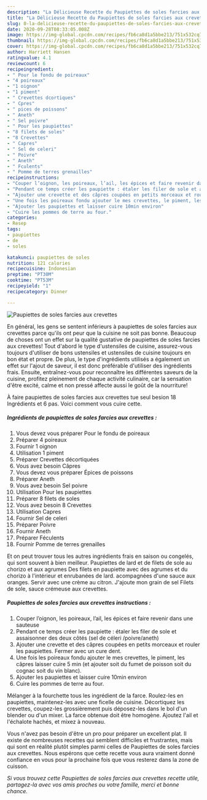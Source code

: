 ```yaml
---
description: "La Délicieuse Recette du Paupiettes de soles farcies aux crevettes"
title: "La Délicieuse Recette du Paupiettes de soles farcies aux crevettes"
slug: 0-la-delicieuse-recette-du-paupiettes-de-soles-farcies-aux-crevettes
date: 2020-09-28T08:33:05.008Z
image: https://img-global.cpcdn.com/recipes/fb6ca8d1a5bbe213/751x532cq70/paupiettes-de-soles-farcies-aux-crevettes-photo-principale-de-la-recette.jpg
thumbnail: https://img-global.cpcdn.com/recipes/fb6ca8d1a5bbe213/751x532cq70/paupiettes-de-soles-farcies-aux-crevettes-photo-principale-de-la-recette.jpg
cover: https://img-global.cpcdn.com/recipes/fb6ca8d1a5bbe213/751x532cq70/paupiettes-de-soles-farcies-aux-crevettes-photo-principale-de-la-recette.jpg
author: Harriett Hansen
ratingvalue: 4.1
reviewcount: 6
recipeingredient:
- " Pour le fondu de poireaux"
- "4 poireaux"
- "1 oignon"
- "1 piment"
- " Crevettes dcortiques"
- " Cpres"
- " pices de poissons"
- " Aneth"
- " Sel poivre"
- " Pour les paupiettes"
- "8 filets de soles"
- "8 Crevettes"
- " Capres"
- " Sel de celeri"
- " Poivre"
- " Aneth"
- " Fculents"
- " Pomme de terres grenailles"
recipeinstructions:
- "Couper l’oignon, les poireaux, l’ail, les épices et faire revenir dans une sauteuse"
- "Pendant ce temps créer les paupiette : étaler les filer de sole et assaisonner des deux côtés (sel de céleri /poivre/aneth)"
- "Ajouter une crevette et des câpres coupées en petits morceaux et rouler les paupiettes. Fermer avec un cure dent."
- "Une fois les poireaux fondu ajouter le mes crevettes, le piment, les câpres laisser cuire 5 min (et ajouter soit du fumet de poisson soit du cognac soit du vin blanc)."
- "Ajouter les paupiettes et laisser cuire 10min environ"
- "Cuire les pommes de terre au four."
categories:
- Resep
tags:
- paupiettes
- de
- soles

katakunci: paupiettes de soles 
nutrition: 121 calories
recipecuisine: Indonesian
preptime: "PT30M"
cooktime: "PT53M"
recipeyield: "1"
recipecategory: Dinner

---
```



![Paupiettes de soles farcies aux crevettes](https://img-global.cpcdn.com/recipes/fb6ca8d1a5bbe213/751x532cq70/paupiettes-de-soles-farcies-aux-crevettes-photo-principale-de-la-recette.jpg)

En général, les gens se sentent inférieurs à paupiettes de soles farcies aux crevettes parce qu'ils ont peur que la cuisine ne soit pas bonne. Beaucoup de choses ont un effet sur la qualité gustative de paupiettes de soles farcies aux crevettes! Tout d'abord le type d'ustensiles de cuisine, assurez-vous toujours d'utiliser de bons ustensiles et ustensiles de cuisine toujours en bon état et propre. De plus, le type d'ingrédients utilisés a également un effet sur l'ajout de saveur, il est donc préférable d'utiliser des ingrédients frais. Ensuite, entraînez-vous pour reconnaître les différentes saveurs de la cuisine, profitez pleinement de chaque activité culinaire, car la sensation d'être excité, calme et non pressé affecte aussi le goût de la nourriture!

<!--inarticleads1-->

À faire paupiettes de soles farcies aux crevettes tue seul besion 18 Ingrédients et 6 pas. Voici comment vous cuire cette.

##### Ingrédients de paupiettes de soles farcies aux crevettes :

1. Vous devez vous préparer  Pour le fondu de poireaux
1. Préparer 4 poireaux
1. Fournir 1 oignon
1. Utilisation 1 piment
1. Préparer  Crevettes décortiquées
1. Vous avez besoin  Câpres
1. Vous devez vous préparer  Épices de poissons
1. Préparer  Aneth
1. Vous avez besoin  Sel poivre
1. Utilisation  Pour les paupiettes
1. Préparer 8 filets de soles
1. Vous avez besoin 8 Crevettes
1. Utilisation  Capres
1. Fournir  Sel de celeri
1. Préparer  Poivre
1. Fournir  Aneth
1. Préparer  Féculents
1. Fournir  Pomme de terres grenailles


Et on peut trouver tous les autres ingrédients frais en saison ou congelés, qui sont souvent à bien meilleur. Paupiettes de lard et de filets de sole au chorizo et aux agrumes Des filets en paupiette avec des agrumes et du chorizo à l&#39;intérieur et enrubanées de lard. acompagnées d&#39;une sauce aux oranges. Servir avec une crème au citron. J&#39;ajoute mon grain de sel Filets de sole, sauce crémeuse aux crevettes. 

<!--inarticleads2-->

##### Paupiettes de soles farcies aux crevettes instructions :

1. Couper l’oignon, les poireaux, l’ail, les épices et faire revenir dans une sauteuse
1. Pendant ce temps créer les paupiette : étaler les filer de sole et assaisonner des deux côtés (sel de céleri /poivre/aneth)
1. Ajouter une crevette et des câpres coupées en petits morceaux et rouler les paupiettes. Fermer avec un cure dent.
1. Une fois les poireaux fondu ajouter le mes crevettes, le piment, les câpres laisser cuire 5 min (et ajouter soit du fumet de poisson soit du cognac soit du vin blanc).
1. Ajouter les paupiettes et laisser cuire 10min environ
1. Cuire les pommes de terre au four.


Mélanger à la fourchette tous les ingrédient de la farce. Roulez-les en paupiettes, maintenez-les avec une ficelle de cuisine. Décortiquez les crevettes, coupez-les grossièrement puis déposez-les dans le bol d&#39;un blender ou d&#39;un mixer. La farce obtenue doit être homogène. Ajoutez l&#39;ail et l&#39;échalote hachés, et mixez à nouveau. 

<!--inarticleads1-->

<p>
Vous n'avez pas besoin d'être un pro pour préparer un excellent plat. Il existe de nombreuses recettes qui semblent difficiles et frustrantes, mais qui sont en réalité plutôt simples parmi celles de Paupiettes de soles farcies aux crevettes. Nous espérons que cette recette vous aura vraiment donné confiance en vous pour la prochaine fois que vous resterez dans la zone de cuisson.
</p>

<p>
<i>Si vous trouvez cette Paupiettes de soles farcies aux crevettes recette utile, partagez-la avec vos amis proches ou votre famille, merci et bonne chance.</i>
</p>
